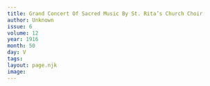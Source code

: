 ```yaml
---
title: Grand Concert Of Sacred Music By St. Rita’s Church Choir
author: Unknown
issue: 6
volume: 12
year: 1916
month: 50
day: V
tags:
layout: page.njk
image:
---
```





